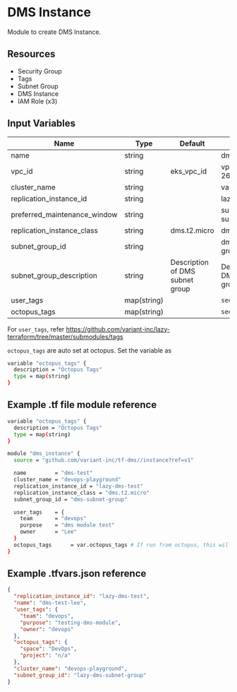 # DMS Instance

Module to create DMS Instance.

## Resources

- Security Group
- Tags
- Subnet Group
- DMS Instance
- IAM Role (x3)

## Input Variables

 | Name                         | Type          | Default             | Example              |
 | ---------------------------- | ------------- | ------------------- | -------------------- |
 | name                         | string        |                     | dms-test             |
 | vpc_id                       | string        | eks_vpc_id          | vpc-26r9f023fh2f3    |
 | cluster_name                 | string        |                     | variant-dev          |
 | replication_instance_id      | string        |                     | lazy-dms-test        |
 | preferred_maintenance_window | string        |                     | sun:10:30-sun:14:30  |
 | replication_instance_class   | string        | dms.t2.micro        | dms.t2.medium        |
 | subnet_group_id              | string        |                     | dms-subnet-group     |
 | subnet_group_description     | string        | Description of DMS subnet group  | Description of DMS subnet group |
 | user_tags                    | map(string)   |                     | `see below`          |
 | octopus_tags                 | map(string)   |                     | `see below`          |

For `user_tags`, refer <https://github.com/variant-inc/lazy-terraform/tree/master/submodules/tags>

`octopus_tags` are auto set at octopus. Set the variable as

```bash
variable "octopus_tags" {
  description = "Octopus Tags"
  type = map(string)
}
```

## Example .tf file module reference

```bash
variable "octopus_tags" {
  description = "Octopus Tags"
  type = map(string)
}

module "dms_instance" {
  source = "github.com/variant-inc/tf-dms//instance?ref=v1"

  name         = "dms-test"
  cluster_name = "devops-playground"
  replication_instance_id = "lazy-dms-test"
  replication_instance_class = "dms.t2.micro"
  subnet_group_id = "dms-subnet-group"

  user_tags    = {
    team       = "devops"
    purpose    = "dms module test"
    owner      = "Lee"
  }
  octopus_tags      = var.octopus_tags # If run from octopus, this will be auto populated
}
```

## Example .tfvars.json reference

```json
{
  "replication_instance_id": "lazy-dms-test",
  "name": "dms-test-lee",
  "user_tags": {
    "team": "devops",
    "purpose": "testing-dms-module",
    "owner": "devops"
  },
  "octopus_tags": {
    "space": "DevOps",
    "project": "n/a"
  },
  "cluster_name": "devops-playground",
  "subnet_group_id": "lazy-dms-subnet-group"
}
```